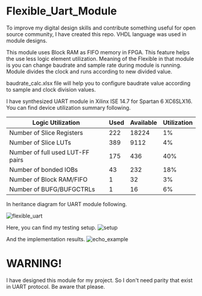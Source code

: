 # Flexible_Uart_Module
 To improve my digital design skills and contribute something useful for open source community, I have created this repo. VHDL language was used in module designs.
 
 This module uses Block RAM as FIFO memory in FPGA. This feature helps the use less logic element utilization. Meaning of the Flexible in that module is you can change baudrate and sample rate during module is running. Module divides the clock and runs according to new divided value.
 
baudrate_calc.xlsx file will help you to configure baudrate value according to sample and clock division values.
 
 I have synthesized UART module in Xilinx ISE 14.7 for Spartan 6 XC6SLX16. You can find device utilization summary following.
 
 | Logic Utilization                | Used | Available | Utilization |
 | -------------------------------- |------| ----------|-------------|
 | Number of Slice Registers        | 222  |18224      | 1%          |
 | Number of Slice LUTs             | 389  |9112       | 4%          |
 | Number of full used LUT-FF pairs | 175  |436        | 40%         |
 | Number of bonded IOBs            | 43   |232        | 18%         |
 | Number of Block RAM/FIFO         | 1    |32         | 3%          |
 | Number of BUFG/BUFGCTRLs         | 1    |16         | 6%          |

 In heritance diagram for UART module following.
 
![flexible_uart](https://user-images.githubusercontent.com/45585791/152695710-ec512817-6a29-49c6-92b2-1ce1012e5959.jpg)

Here, you can find my testing setup.
![setup](https://user-images.githubusercontent.com/45585791/155894239-c524bf98-bb4e-4492-99d0-979060387d76.jpeg)

And the implementation results.
![echo_example](https://user-images.githubusercontent.com/45585791/155894222-77f13ab3-0121-4573-b273-7ce42831a3a4.jpeg)
 
# WARNING!
 I have designed this module for my project. So I don't need parity that exist in UART protocol. Be aware that please. 
